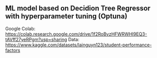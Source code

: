 
## ML model based on Decidion Tree Regressor with hyperparameter tuning (Optuna)
Google Colab: https://colab.research.google.com/drive/1f2RoBvzHFWRWHl9EQ3-tAVff27yeRPgm?usp=sharing
Data: https://www.kaggle.com/datasets/lainguyn123/student-performance-factors
